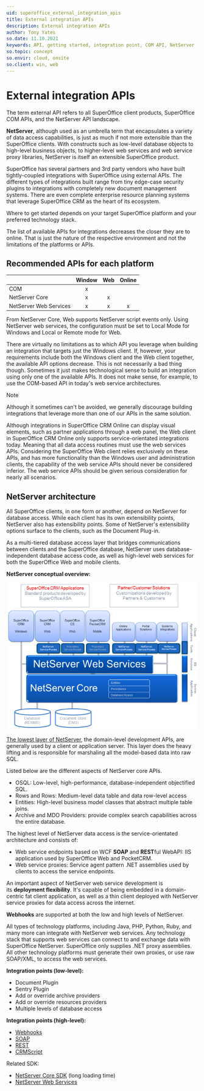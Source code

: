 ```yaml
---
uid: superoffice_external_integration_apis
title: External integration APIs
description: External integration APIs
author: Tony Yates
so.date: 11.10.2021
keywords: API, getting started, integration point, COM API, NetServer
so.topic: concept
so.envir: cloud, onsite
so.client: win, web
---
```


# External integration APIs

The term external API refers to all SuperOffice client products, SuperOffice COM APIs, and the NetServer API landscape.

**NetServer**, although used as an umbrella term that encapsulates a variety of data access capabilities, is just as much if not more extensible than the SuperOffice clients. With constructs such as low-level database objects to high-level business objects, to higher-level web services and web service proxy libraries, NetServer is itself an extensible SuperOffice product.

SuperOffice has several partners and 3rd party vendors who have built tightly-coupled integrations with SuperOffice using external APIs. The different types of integrations built range from tiny edge-case security plugins to integrations with completely new document management systems. There are even complete enterprise resource planning systems that leverage SuperOffice CRM as the heart of its ecosystem.

Where to get started depends on your target SuperOffice platform and your preferred technology stack.

The list of available APIs for integrations decreases the closer they are to online. That is just the nature of the respective environment and not the limitations of the platforms or APIs.

## Recommended APIs for each platform

| | Window | Web | Online |
|---|:-:|:-:|:-:|
| COM | x | | |
| NetServer Core | x | x | |
| NetServer Web Services | x | x | x |

From NetServer Core, Web supports NetServer script events only.
Using NetServer web services, the configuration must be set to Local Mode for Windows and Local or Remote mode for Web.

There are virtually no limitations as to which API you leverage when building an integration that targets just the Windows client. If, however, your requirements include both the Windows client and the Web client together, the available API options decrease. This is not necessarily a bad thing though. Sometimes it just makes technological sense to build an integration using only one of the available APIs. It does not make sense, for example, to use the COM-based API in today's web service architectures.

> [!NOTE]
> Although it sometimes can't be avoided, we generally discourage building integrations that leverage more than one of our APIs in the same solution.

Although integrations in SuperOffice CRM Online can display visual elements, such as partner applications through a web panel, the Web client in SuperOffice CRM Online only supports service-orientated integrations today. Meaning that all data access routines must use the web services APIs. Considering the SuperOffice Web client relies exclusively on these APIs, and has more functionality than the Windows user and administration clients, the capability of the web service APIs should never be considered inferior. The web service APIs should be given serious consideration for nearly all scenarios.

## NetServer architecture

All SuperOffice clients, in one form or another, depend on NetServer for database access. While each client has its own extensibility points, NetServer also has extensibility points. Some of NetServer's extensibility options surface to the clients, such as the Document Plug-in.

As a multi-tiered database access layer that bridges communications between clients and the SuperOffice database, NetServer uses database-independent database access code, as well as high-level web services for both the SuperOffice Web and mobile clients.

**NetServer conceptual overview:**

![x][img4]

[The lowest layer of NetServer][12], the domain-level development APIs, are generally used by a client or application server. This layer does the heavy lifting and is responsible for marshaling all the model-based data into raw SQL.

Listed below are the different aspects of NetServer core APIs.

* OSQL: Low-level, high-performance, database-independent objectified SQL.
* Rows and Rows: Medium-level data table and data row-level access
* Entities: High-level business model classes that abstract multiple table joins.
* Archive and MDO Providers: provide complex search capabilities across the entire database.

The highest level of NetServer data access is the service-orientated architecture and consists of:

* Web service endpoints based on WCF **SOAP** and **REST**ful WebAPI: IIS application used by SuperOffice Web and PocketCRM.
* Web service proxies: Service agent pattern .NET assemblies used by clients to access the service endpoints.

An important aspect of NetServer web service development is its **deployment flexibility**. It's capable of being embedded in a domain-centric fat client application, as well as a thin client deployed with NetServer service proxies for data access across the internet.

**Webhooks** are supported at both the low and high levels of NetServer.

All types of technology platforms, including Java, PHP, Python, Ruby, and many more can integrate with NetServer web services. Any technology stack that supports web services can connect to and exchange data with SuperOffice NetServer. SuperOffice only supplies .NET proxy assemblies. All other technology platforms must generate their own proxies, or use raw SOAP/XML, to access the web services.

**Integration points (low-level):**

* Document Plugin
* Sentry Plugin
* Add or override archive providers
* Add or override resources providers
* Multiple levels of database access

**Integration points (high-level):**

* [Webhooks][15]
* [SOAP][11]
* [REST][17]
* [CRMScript][3]

Related SDK:

* [NetServer Core SDK][18] (long loading time)
* [NetServer Web Services][19]

<!-- Referenced links -->
[3]: ../../../crmscript/docs/overview/index.md
[12]: ../netserver/what-is-netserver.md
[11]: ../netserver/services/reference/index.md
[15]: ../netserver/webhooks/index.md
[17]: ../api-reference/webapi/index.md
[18]: ../api-reference/netserver/core/index.md
[19]: ../api-reference/netserver/services/index.md

<!-- Referenced images -->
[img4]: media/netserverarchitecture-blue-650.png
